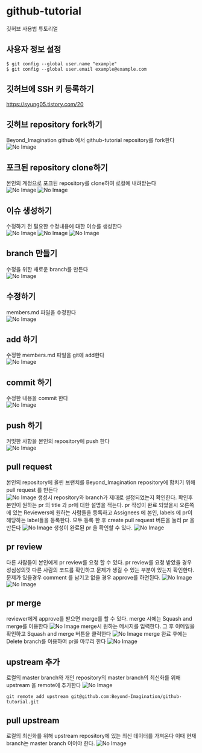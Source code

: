 # github-tutorial
깃허브 사용법 튜토리얼

## 사용자 정보 설정
``` shell
$ git config --global user.name "example"
$ git config --global user.email example@example.com
```
## 깃허브에 SSH 키 등록하기
https://syung05.tistory.com/20

## 깃허브 repository fork하기
Beyond_Imagination github 에서 github-tutorial repository를 fork한다  
![No Image](/images/fork.png)

## 포크된 repository clone하기
본인의 계정으로 포크된 repository를 clone하여 로컬에 내려받는다  
![No Image](/images/clone_1.png)
![No Image](/images/clone_2.png)

## 이슈 생성하기
수정하기 전 필요한 수정내용에 대한 이슈를 생성한다  
![No Image](/images/create_issue_1.png)
![No Image](/images/create_issue_2.png)
![No Image](/images/create_issue_3.png)

## branch 만들기
수정을 위한 새로운 branch를 만든다  
![No Image](/images/branch.png)

## 수정하기
members.md 파일을 수정한다  
![No Image](/images/update.png)

## add 하기
수정한 members.md 파일을 git에 add한다  
![No Image](/images/add.png)

## commit 하기
수정한 내용을 commit 한다  
![No Image](/images/commit.png)

## push 하기
커밋한 사항을 본인의 repository에 push 한다  
![No Image](/images/push.png)

## pull request
본인의 repository에 올린 브랜치를 Beyond_Imagination repository에 합치기 위해 pull request 를 만든다  
![No Image](/images/pull_request_1.png)
생성시 repository와 branch가 제대로 설정되었는지 확인한다. 확인후 본인이 원하는 pr 의 title 과 pr에 대한 설명을 적는다. pr 작성이 완료 되었을시 오른쪽에 있는 Reviewers에 원하는 사람들을 등록하고 Assignees 에 본인, labels 에 pr이 해당하는 label들을 등록한다. 모두 등록 한 후 create pull request 버튼을 눌러 pr 을 만든다
![No Image](/images/pull_request_2.png)
생성이 완료된 pr 을 확인할 수 있다.
![No Image](/images/pull_request_3.png)

## pr review
다른 사람들이 본인에게 pr review를 요청 할 수 있다. pr review를 요청 받았을 경우 성심성의껏 다른 사람의 코드를 확인하고 문제가 생길 수 있는 부분이 있는지 확인한다.
문제가 있을경우 comment 를 남기고 없을 경우 approve를 하면된다.
![No Image](/images/pr_review_1.png)
![No Image](/images/pr_review_2.png)

## pr merge
reviewer에게 approve를 받으면 merge를 할 수 있다. merge 시에는 Squash and merge를 이용한다
![No Image](/images/merge_1.png)
merge시 원하는 메시지를 입력한다. 그 후 이메일을 확인하고 Squash and merge 버튼을 클릭한다
![No Image](/images/merge_2.png)
merge 완료 후에는 Delete branch를 이용하여 pr을 마무리 한다
![No Image](/images/merge_3.png)

## upstream 추가
로컬의 master branch와 개인 repository의 master branch의 최신화를 위해 upstream 을 remote에 추가한다
![No Image](/images/upstream.png)
``` shell
git remote add upstream git@github.com:Beyond-Imagination/github-tutorial.git
```

## pull upstream
로컬의 최신화를 위해 upstream repository에 있는 최신 데이터를 가져온다 이때 현재 branch는 master branch 이어야 한다.
![No Image](/images/refresh_local.png)
